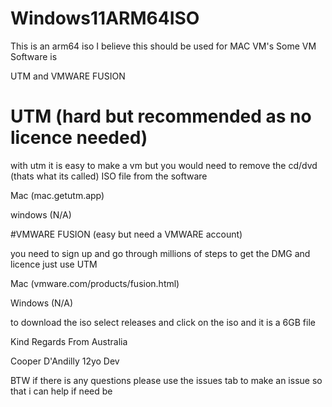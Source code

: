 # Windows11ARM64ISO
This is an arm64 iso I believe this should be used for MAC VM's 
Some VM Software is 

UTM
and 
VMWARE FUSION

# UTM (hard but recommended as no licence needed)
with utm it is easy to make a vm but you would need to remove the cd/dvd (thats what its called) ISO file from the software

Mac (mac.getutm.app)

windows (N/A)


#VMWARE FUSION (easy but need a VMWARE account)

you need to sign up and go through millions of steps to get the DMG and licence just use UTM

Mac (vmware.com/products/fusion.html)

Windows (N/A)

to download the iso select releases and click on the iso and it is a 6GB file



Kind Regards From Australia 

Cooper D'Andilly
12yo Dev



BTW if there is any questions please use the issues tab to make an issue so that i can help if need be





